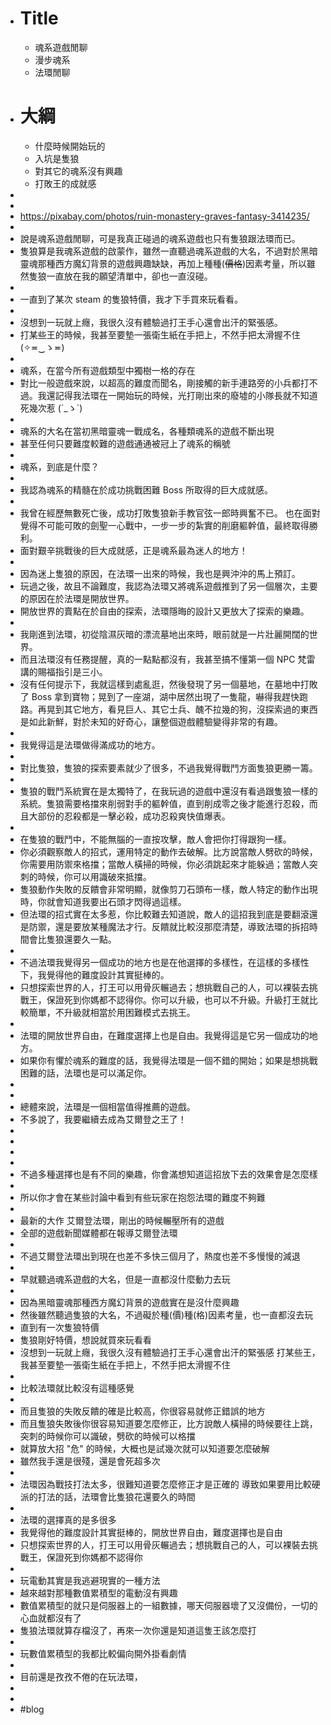 - # Title
	- 魂系遊戲閒聊
	- 漫步魂系
	- 法環閒聊
- # 大綱
	- 什麼時候開始玩的
	- 入坑是隻狼
	- 對其它的魂系沒有興趣
	- 打敗王的成就感
-
-
- https://pixabay.com/photos/ruin-monastery-graves-fantasy-3414235/
-
- 說是魂系遊戲閒聊，可是我真正碰過的魂系遊戲也只有隻狼跟法環而已。
- 隻狼算是我魂系遊戲的啟蒙作，雖然一直聽過魂系遊戲的大名，不過對於黑暗靈魂那種西方魔幻背景的遊戲興趣缺缺，再加上種種(~~價格~~)因素考量，所以雖然隻狼一直放在我的願望清單中，卻也一直沒碰。
-
- 一直到了某次 steam 的隻狼特價，我才下手買來玩看看。
-
- 沒想到一玩就上癮，我很久沒有體驗過打王手心還會出汗的緊張感。
- 打某些王的時候，我甚至要墊一張衛生紙在手把上，不然手把太滑握不住 (✧≖‿ゝ≖)
-
- 魂系，在當今所有遊戲類型中獨樹一格的存在
- 對比一般遊戲來說，以超高的難度而聞名，剛接觸的新手連路旁的小兵都打不過。我還記得我法環在一開始玩的時候，光打剛出來的廢墟的小隊長就不知道死幾次惹 (´_ゝ`)
-
- 魂系的大名在當初黑暗靈魂一戰成名，各種類魂系的遊戲不斷出現
- 甚至任何只要難度較難的遊戲通通被冠上了魂系的稱號
-
- 魂系，到底是什麼？
-
- 我認為魂系的精髓在於成功挑戰困難 Boss 所取得的巨大成就感。
-
- 我曾在經歷無數死亡後，成功打敗隻狼新手教官弦一郎時興奮不已。
  也在面對覺得不可能可敗的劍聖一心戰中，一步一步的紮實的削磨軀幹值，最終取得勝利。
- 面對艱辛挑戰後的巨大成就感，正是魂系最為迷人的地方！
-
- 因為迷上隻狼的原因，在法環一出來的時候，我也是興沖沖的馬上預訂。
- 玩過之後，故且不論難度，我認為法環又將魂系遊戲推到了另一個層次，主要的原因在於法環是開放世界。
- 開放世界的賣點在於自由的探索，法環隱晦的設計又更放大了探索的樂趣。
-
- 我剛進到法環，初從陰濕灰暗的漂流墓地出來時，眼前就是一片壯麗開闊的世界。
- 而且法環沒有任務提醒，真的一點點都沒有，我甚至搞不懂第一個 NPC 梵雷講的賜福指引是三小。
- 沒有任何提示下，我就這樣到處亂逛，然後發現了另一個墓地，在墓地中打敗了 Boss 拿到寶物；晃到了一座湖，湖中居然出現了一隻龍，嚇得我趕快跑路。再晃到其它地方，看見巨人、其它士兵、醜不拉幾的狗，沒探索過的東西是如此新鮮，對於未知的好奇心，讓整個遊戲體驗變得非常的有趣。
-
- 我覺得這是法環做得滿成功的地方。
-
- 對比隻狼，隻狼的探索要素就少了很多，不過我覺得戰鬥方面隻狼更勝一籌。
-
- 隻狼的戰鬥系統實在是太獨特了，在我玩過的遊戲中還沒有看過跟隻狼一樣的系統。隻狼需要格擋來削弱對手的軀幹值，直到削成零之後才能進行忍殺，而且大部份的忍殺都是一擊必殺，成功忍殺爽快值爆表。
-
- 在隻狼的戰鬥中，不能無腦的一直按攻擊，敵人會把你打得跟狗一樣。
- 你必須觀察敵人的招式，運用特定的動作去破解。比方說當敵人劈砍的時候，你需要用防禦來格擋；當敵人橫掃的時候，你必須跳起來才能躲過；當敵人突刺的時候，你可以用識破來抵擋。
- 隻狼動作失敗的反饋會非常明顯，就像剪刀石頭布一樣，敵人特定的動作出現時，你就會知道我要出石頭才閃得過這樣。
- 但法環的招式實在太多惹，你比較難去知道說，敵人的這招我到底是要翻滾還是防禦，還是要放某種魔法才行。反饋就比較沒那麼清楚，導致法環的拆招時間會比隻狼還要久一點。
-
- 不過法環我覺得另一個成功的地方也是在他選擇的多樣性，在這樣的多樣性下，我覺得他的難度設計其實挺棒的。
- 只想探索世界的人，打王可以用骨灰輾過去；想挑戰自己的人，可以裸裝去挑戰王，保證死到你媽都不認得你。你可以升級，也可以不升級。升級打王就比較簡單，不升級就相當於用困難模式去挑王。
-
- 法環的開放世界自由，在難度選擇上也是自由。我覺得這是它另一個成功的地方。
- 如果你有懼於魂系的難度的話，我覺得法環是一個不錯的開始；如果是想挑戰困難的話，法環也是可以滿足你。
-
-
- 總體來說，法環是一個相當值得推薦的遊戲。
- 不多說了，我要繼續去成為艾爾登之王了！
-
-
-
-
- 不過多種選擇也是有不同的樂趣，你會滿想知道這招放下去的效果會是怎麼樣
-
- 所以你才會在某些討論中看到有些玩家在抱怨法環的難度不夠難
-
- 最新的大作 艾爾登法環，剛出的時候輾壓所有的遊戲
- 全部的遊戲新聞媒體都在報導艾爾登法環
-
- 不過艾爾登法環出到現在也差不多快三個月了，熱度也差不多慢慢的減退
-
- 早就聽過魂系遊戲的大名，但是一直都沒什麼動力去玩
-
- 因為黑暗靈魂那種西方魔幻背景的遊戲實在是沒什麼興趣
- 然後雖然聽過隻狼的大名，不過礙於種(價)種(格)因素考量，也一直都沒去玩
- 直到有一次隻狼特價
- 隻狼剛好特價，想說就買來玩看看
- 沒想到一玩就上癮，我很久沒有體驗過打王手心還會出汗的緊張感
  打某些王，我甚至要墊一張衛生紙在手把上，不然手把太滑握不住
-
- 比較法環就比較沒有這種感覺
-
- 而且隻狼的失敗反饋的確是比較高，你很容易就修正錯誤的地方
- 而且隻狼失敗後你很容易知道要怎麼修正，比方說敵人橫掃的時候要往上跳，突刺的時候你可以識破，劈砍的時候可以格擋
- 就算放大招 "危" 的時候，大概也是試幾次就可以知道要怎麼破解
- 雖然我手還是很殘，還是會死超多次
-
- 法環因為戰技打法太多，很難知道要怎麼修正才是正確的
  導致如果要用比較硬派的打法的話，法環會比隻狼花還要久的時間
-
- 法環的選擇真的是多很多
- 我覺得他的難度設計其實挺棒的，開放世界自由，難度選擇也是自由
- 只想探索世界的人，打王可以用骨灰輾過去；想挑戰自己的人，可以裸裝去挑戰王，保證死到你媽都不認得你
-
- 玩電動其實是我逃避現實的一種方法
- 越來越對那種數值累積型的電動沒有興趣
- 數值累積型的就只是伺服器上的一組數據，哪天伺服器壞了又沒備份，一切的心血就都沒有了
- 隻狼法環就算存檔沒了，再來一次你還是知道這隻王該怎麼打
-
- 玩數值累積型的我都比較偏向開外掛看劇情
-
- 目前還是孜孜不倦的在玩法環，
-
-
- #blog